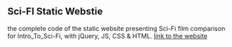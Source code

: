 ## Sci-FI Static Webstie

the complete code of the static website presenting Sci-Fi film comparison for Intro_To_Sci-Fi, with jQuery, JS, CSS & HTML.
[link to the website](pitt.edu/~shx26)
